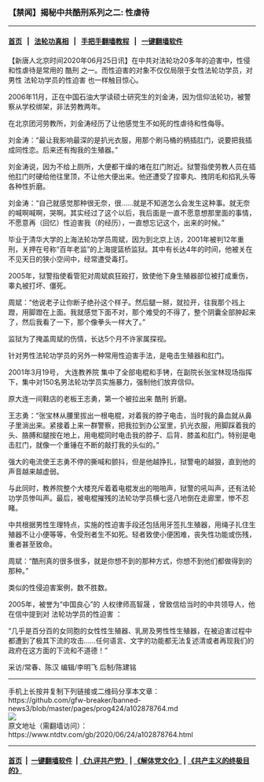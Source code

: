 ### 【禁闻】揭秘中共酷刑系列之二: 性虐待
------------------------

#### [首页](https://github.com/gfw-breaker/banned-news3/blob/master/README.md) &nbsp;&nbsp;|&nbsp;&nbsp; [法轮功真相](https://github.com/begood0513/basic/blob/master/README.md)  &nbsp;&nbsp;|&nbsp;&nbsp; [手把手翻墙教程](https://github.com/gfw-breaker/guides/wiki)  &nbsp;&nbsp;|&nbsp;&nbsp; [一键翻墙软件](https://github.com/gfw-breaker/nogfw/blob/master/README.md)  



<div><div class="post_content" itemprop="articleBody">
 <p>
  【新唐人北京时间2020年06月25日讯】在中共对法轮功20多年的迫害中，性侵和性虐待是常用的
  <ok href="https://www.ntdtv.com/gb/酷刑.htm">
   酷刑
  </ok>
  之一。而性迫害的对象不仅仅局限于女性法轮功学员，对男性
  <ok href="https://www.ntdtv.com/gb/法轮功学员的性迫害.htm">
   法轮功学员的性迫害
  </ok>
  也一样触目惊心。
 </p>
 <p>
  2006年11月，正在中国石油大学读硕士研究生的刘金涛，因为信仰法轮功，被警察从学校绑架，非法劳教两年。
 </p>
 <p>
  在北京团河劳教所，刘金涛经历了让他感觉生不如死的性虐待和性侮辱。
 </p>
 <p>
  刘金涛：“最让我影响最深的是扒光衣服，用那个刷马桶的柄插肛门，说要把我插成同性恋。后来还有掏我的生殖器。”
 </p>
 <p>
  刘金涛说，因为不给上厕所，大便都干燥的堵在肛门附近。狱警指使劳教人员在插他肛门时硬给他往里顶，不让他大便出来。他还遭受了捏睾丸、拽阴毛和掐乳头等各种性折磨。
 </p>
 <p>
  刘金涛：“自己就感觉那种很无奈，很……就是不知道怎么会发生这种事。就无奈的喊啊喊啊，哭啊。其实经过了这个以后，我后面是一直不愿意想那里面的事情，不愿意再（回忆）性迫害我（的经历），一直想忘记这个，出来的时候。”
 </p>
 <p>
  毕业于清华大学的上海法轮功学员周斌，因为到北京上访，2001年被判12年重刑，关押在号称“百年老监”的上海提篮桥监狱。其中有长达4年的时间，他被关在不见天日的狭小空间中，经常遭受毒打。
 </p>
 <p>
  2005年，狱警指使看管犯对周斌疯狂殴打，致使他下身生殖器部位被打成重伤，睾丸被打坏、僵死。
 </p>
 <p>
  周斌：“他说老子让你断子绝孙这个样子。然后腿一掰，就拉开，往我那个裆上蹬，用脚蹬在上面。我就感觉下面不对，那个难受的不得了，整个阴囊全部肿起来了，然后我看了一下，那个像拳头一样大了。”
 </p>
 <p>
  监狱为了掩盖周斌的伤情，长达5个月不许家属探视。
 </p>
 <p>
  针对男性法轮功学员的另外一种常用性迫害手法，是电击生殖器和肛门。
 </p>
 <p>
  2001年3月19号，
  <ok href="https://www.ntdtv.com/gb/大连教养院.htm">
   大连教养院
  </ok>
  集中了全部电棍和手铐，在副院长张宝林现场指挥下，集中对150名男法轮功学员实施暴力，强制他们放弃信仰。
 </p>
 <p>
  原大连一间鞋店的老板王志勇，第一个被拉出来
  <ok href="https://www.ntdtv.com/gb/酷刑.htm">
   酷刑
  </ok>
  折磨。
 </p>
 <p>
  王志勇：“张宝林从腰里拔出一根电棍，对着我的脖子电击，当时我的鼻血就从鼻子里淌出来。紧接着上来一群警察，把我拉到办公室里，扒光衣服，用脚踩着我的头、胳膊和腿按在地上，用电棍同时电击我的脖子、后背、膝盖和肛门。特别是电击肛门，就像一个重锤在不断的敲打我的头似的。”
 </p>
 <p>
  强大的电流使王志勇不停的撕喊和颤抖，但是他越挣扎，狱警电的越狠，直到他的声音越来越虚弱。
 </p>
 <p>
  与此同时，教养院整个大楼充斥着着电棍发出的啪啪声，狱警的吼叫声，还有法轮功学员惨叫声。最后，被电棍摧残的法轮功学员横七竖八地倒在走廊里，惨不忍睹。
 </p>
 <p>
  中共根据男性生理特点，实施的性迫害手段还包括用牙签扎生殖器，用绳子扎住生殖器不让小便等等，令受刑者生不如死。轻者致使小便困难，丧失性功能或伤残，重者甚至致命。
 </p>
 <p>
  周斌：“酷刑真的很多很多，就是你想不到的那种方式，你想不到他们都做得到的那种。”
 </p>
 <p>
  类似的性侵迫害案例，数不胜数。
 </p>
 <p>
  2005年，被誉为“中国良心”的
  <ok href="https://www.ntdtv.com/gb/人权律师高智晟.htm">
   人权律师高智晟
  </ok>
  ，曾致信给当时的中共领导人，他在信中提到对
  <ok href="https://www.ntdtv.com/gb/法轮功学员的性迫害.htm">
   法轮功学员的性迫害
  </ok>
  ：
 </p>
 <p>
  “几乎是百分百的女同胞的女性性生殖器、乳房及男性性生殖器，在被迫害过程中都遭到了极其下流的攻击……任何语言、文字的功能都无法复述清或者再现我们的政府在这方面的下流和不道德！”
 </p>
 <p>
  采访/常春、陈汉 编辑/李明飞 后制/陈建铭
 </p>
 <div class="single_ad">
 </div>
</div>
</div>
<hr/>
手机上长按并复制下列链接或二维码分享本文章：<br/>
https://github.com/gfw-breaker/banned-news3/blob/master/pages/prog424/a102878764.md <br/>
<a href='https://github.com/gfw-breaker/banned-news3/blob/master/pages/prog424/a102878764.md'><img src='https://github.com/gfw-breaker/banned-news3/blob/master/pages/prog424/a102878764.md.png'/></a> <br/>
原文地址（需翻墙访问）：https://www.ntdtv.com/gb/2020/06/24/a102878764.html


------------------------
#### [首页](https://github.com/gfw-breaker/banned-news3/blob/master/README.md) &nbsp;|&nbsp; [一键翻墙软件](https://github.com/gfw-breaker/nogfw/blob/master/README.md) &nbsp;| [《九评共产党》](https://github.com/gfw-breaker/9ping.md/blob/master/README.md#九评之一评共产党是什么) | [《解体党文化》](https://github.com/gfw-breaker/jtdwh.md/blob/master/README.md) | [《共产主义的终极目的》](https://github.com/gfw-breaker/gczydzjmd.md/blob/master/README.md)


<img src='http://gfw-breaker.win/banned-news3/pages/prog424/a102878764.md' width='0px' height='0px'/>